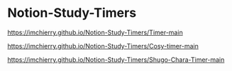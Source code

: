 # Notion-Study-Timers

https://imchierry.github.io/Notion-Study-Timers/Timer-main

https://imchierry.github.io/Notion-Study-Timers/Cosy-timer-main

https://imchierry.github.io/Notion-Study-Timers/Shugo-Chara-Timer-main
